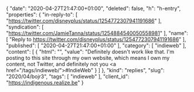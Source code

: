 {
  "date": "2020-04-27T21:47:00+01:00",
  "deleted": false,
  "h": "h-entry",
  "properties": {
    "in-reply-to": [
      "https://twitter.com/disneyplus/status/1254772307941191686"
    ],
    "syndication": [
      "https://twitter.com/JamieTanna/status/1254884540050558981"
    ],
    "name": [
      "Reply to https://twitter.com/disneyplus/status/1254772307941191686"
    ],
    "published": [
      "2020-04-27T21:47:00+01:00"
    ],
    "category": [
      "indieweb"
    ],
    "content": [
      {
        "html": "",
        "value": "Definitely doesn't work like that. I'm posting to this site through my own website, which means I own my content, not Twitter, and definitely not you <a href=\"/tags/indieweb/\">#IndieWeb</a>"
      }
    ]
  },
  "kind": "replies",
  "slug": "2020/04/bojr3",
  "tags": [
    "indieweb"
  ],
  "client_id": "https://indigenous.realize.be"
}
